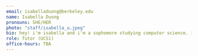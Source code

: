 ```yaml
---
email: isabelladuong@berkeley.edu
name: Isabella Duong
pronouns: SHE/HER
photo: "staff/isabella_u.jpeg"
bio: hey! i'm isabella and i'm a sophomore studying computer science. i like cats and data 8 ;D
role: Tutor (UCS1)
office-hours: TBA
---
```

